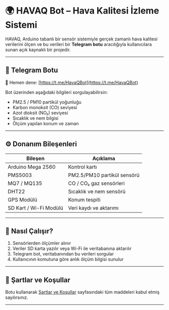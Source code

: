 # 🌍 HAVAQ Bot – Hava Kalitesi İzleme Sistemi

HAVAQ, Arduino tabanlı bir sensör sistemiyle gerçek zamanlı hava kalitesi verilerini ölçen ve bu verileri bir **Telegram botu** aracılığıyla kullanıcılara sunan açık kaynaklı bir projedir.

---

## 🤖 Telegram Botu

📲 Hemen dene: [https://t.me/HavaQBot](https://t.me/HavaQBot)

Bot üzerinden aşağıdaki bilgileri sorgulayabilirsin:

- PM2.5 / PM10 partikül yoğunluğu
- Karbon monoksit (CO) seviyesi
- Azot dioksit (NO₂) seviyesi
- Sıcaklık ve nem bilgisi
- Ölçüm yapılan konum ve zaman

---

## ⚙️ Donanım Bileşenleri

| Bileşen | Açıklama |
|--------|----------|
| Arduino Mega 2560 | Kontrol kartı |
| PMS5003 | PM2.5/PM10 partikül sensörü |
| MQ7 / MQ135 | CO / CO₂ gaz sensörleri |
| DHT22 | Sıcaklık ve nem sensörü |
| GPS Modülü | Konum tespiti |
| SD Kart / Wi-Fi Modülü | Veri kaydı ve aktarımı |

---

## 🧠 Nasıl Çalışır?

1. Sensörlerden ölçümler alınır
2. Veriler SD karta yazılır veya Wi-Fi ile veritabanına aktarılır
3. Telegram bot, veritabanından bu verileri sorgular
4. Kullanıcının komutuna göre anlık ölçüm bilgisi sunulur

---

## 🔐 Şartlar ve Koşullar

Botu kullanarak [Şartlar ve Koşullar](https://github.com/ardaulger/havaq-map/blob/main/terms_conditions.md) sayfasındaki tüm maddeleri kabul etmiş sayılırsınız.

---
